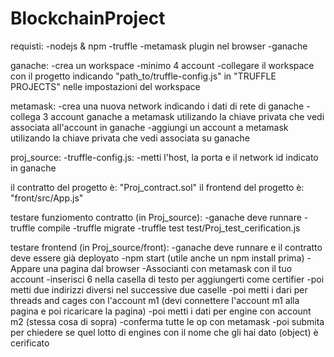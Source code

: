 # BlockchainProject

requisti:
 -nodejs & npm
   -truffle
 -metamask plugin nel browser
 -ganache

ganache:
-crea un workspace
-minimo 4 account
-collegare il workspace con il progetto indicando "path_to/truffle-config.js" in "TRUFFLE PROJECTS" nelle impostazioni del workspace

metamask:
 -crea una nuova network indicando i dati di rete di ganache
 -collega 3 account ganache a metamask utilizando la chiave privata che vedi associata all'account in ganache
 -aggiungi un account a metamask utilizando la chiave privata che vedi associata su ganache

proj_source:
-truffle-config.js:
 -metti l'host, la porta e il network id indicato in ganache
 
il contratto del progetto è: "Proj_contract.sol"
il frontend del progetto è: "front/src/App.js"
 
testare funziomento contratto (in Proj_source):
 -ganache deve runnare
 -truffle compile
 -truffle migrate
 -truffle test test/Proj_test_cerification.js
 


 
testare frontend (in Proj_source/front):
 -ganache deve runnare e il contratto deve essere già deployato
 -npm start (utile anche un npm install prima)
 -Appare una pagina dal browser
 -Associanti con metamask con il tuo account
 -inserisci 6 nella casella di testo per aggiungerti come certifier
 -poi metti due indirizzi diversi nel successive due caselle
 -poi metti i dari per threads and cages con l'account m1 (devi connettere l'account m1 alla pagina e poi ricaricare la pagina)
 -poi metti i dati per engine con account m2 (stessa cosa di sopra)
 -conferma tutte le op con metamask
 -poi submita per chiedere se quel lotto di engines con il nome che gli hai dato (object) è cerificato